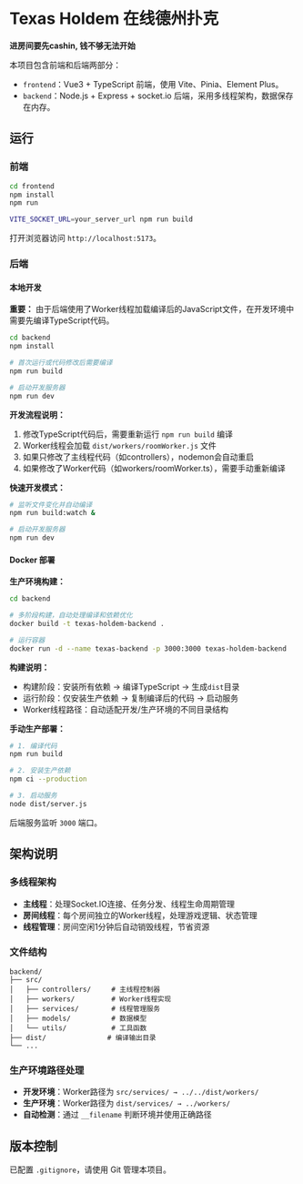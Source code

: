 # Texas Holdem 在线德州扑克

**进房间要先cashin, 钱不够无法开始**

本项目包含前端和后端两部分：

- `frontend`：Vue3 + TypeScript 前端，使用 Vite、Pinia、Element Plus。
- `backend`：Node.js + Express + socket.io 后端，采用多线程架构，数据保存在内存。

## 运行

### 前端

```bash
cd frontend
npm install
npm run 

VITE_SOCKET_URL=your_server_url npm run build
```

打开浏览器访问 `http://localhost:5173`。

### 后端

#### 本地开发

**重要：** 由于后端使用了Worker线程加载编译后的JavaScript文件，在开发环境中需要先编译TypeScript代码。

```bash
cd backend
npm install

# 首次运行或代码修改后需要编译
npm run build

# 启动开发服务器
npm run dev
```

**开发流程说明：**
1. 修改TypeScript代码后，需要重新运行 `npm run build` 编译
2. Worker线程会加载 `dist/workers/roomWorker.js` 文件
3. 如果只修改了主线程代码（如controllers），nodemon会自动重启
4. 如果修改了Worker代码（如workers/roomWorker.ts），需要手动重新编译

**快速开发模式：**
```bash
# 监听文件变化并自动编译
npm run build:watch &

# 启动开发服务器
npm run dev
```

#### Docker 部署

**生产环境构建：**
```bash
cd backend

# 多阶段构建，自动处理编译和依赖优化
docker build -t texas-holdem-backend .

# 运行容器
docker run -d --name texas-backend -p 3000:3000 texas-holdem-backend
```

**构建说明：**
- 构建阶段：安装所有依赖 → 编译TypeScript → 生成`dist`目录
- 运行阶段：仅安装生产依赖 → 复制编译后的代码 → 启动服务
- Worker线程路径：自动适配开发/生产环境的不同目录结构

**手动生产部署：**
```bash
# 1. 编译代码
npm run build

# 2. 安装生产依赖
npm ci --production

# 3. 启动服务
node dist/server.js
```

后端服务监听 `3000` 端口。

## 架构说明

### 多线程架构
- **主线程**：处理Socket.IO连接、任务分发、线程生命周期管理
- **房间线程**：每个房间独立的Worker线程，处理游戏逻辑、状态管理
- **线程管理**：房间空闲1分钟后自动销毁线程，节省资源

### 文件结构
```
backend/
├── src/
│   ├── controllers/     # 主线程控制器
│   ├── workers/         # Worker线程实现
│   ├── services/        # 线程管理服务
│   ├── models/          # 数据模型
│   └── utils/           # 工具函数
├── dist/               # 编译输出目录
└── ...
```

### 生产环境路径处理
- **开发环境**：Worker路径为 `src/services/ → ../../dist/workers/`
- **生产环境**：Worker路径为 `dist/services/ → ../workers/`
- **自动检测**：通过 `__filename` 判断环境并使用正确路径

## 版本控制

已配置 `.gitignore`，请使用 Git 管理本项目。